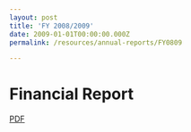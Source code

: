 ```yaml
---
layout: post
title: 'FY 2008/2009'
date: 2009-01-01T00:00:00.000Z
permalink: /resources/annual-reports/FY0809

---
```



# **Financial Report**
[PDF](/resources/annual-reports/files/Sentosa_AR_0809_Financial_Report.pdf)